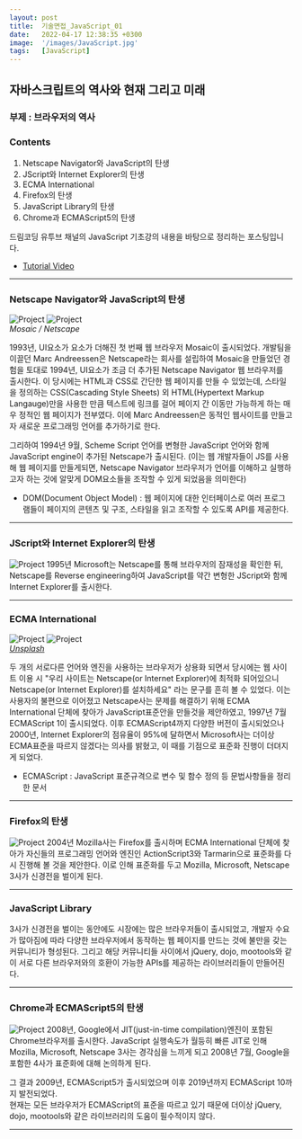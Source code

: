 ```yaml
---
layout: post
title:  기술면접_JavaScript_01
date:   2022-04-17 12:38:35 +0300
image:  '/images/JavaScript.jpg'
tags:   [JavaScript]
---
```


## 자바스크립트의 역사와 현재 그리고 미래<br/>
### 부제 : 브라우저의 역사

### Contents <br/>
1. Netscape Navigator와 JavaScript의 탄생<br/>
2. JScript와 Internet Explorer의 탄생<br/>
3. ECMA International<br/>
4. Firefox의 탄생<br/>
5. JavaScript Library의 탄생<br/>
6. Chrome과 ECMAScript5의 탄생<br/>

드림코딩 유투브 채널의 JavaScript 기초강의 내용을 바탕으로 정리하는 포스팅입니다. 
* [Tutorial Video](https://www.youtube.com/watch?v=wcsVjmHrUQg&list=PLv2d7VI9OotTVOL4QmPfvJWPJvkmv6h-2&index=1)

___

### Netscape Navigator와 JavaScript의 탄생<br/>
<div class="gallery-box">
  <div class="gallery">
    <img src="/images/Posting/JavaScript/01.png" alt="Project">
    <img src="/images/Posting/JavaScript/02.png" alt="Project">
  </div>
  <em>Mosaic / Netscape  <a href="https://unsplash.com/" target="_blank"></a></em>
</div>

1993년, UI요소가 요소가 더해진 첫 번째 웹 브라우저 Mosaic이 출시되었다. 개발팀을 이끌던 Marc Andreessen은 Netscape라는 회사를 설립하여 Mosaic을 만들었던 경험을 토대로 1994년, UI요소가 조금 더 추가된 Netscape Navigator 웹 브라우저를 출시한다. 이 당시에는 HTML과 CSS로 간단한 웹 페이지를 만들 수 있었는데, 스타일을 정의하는 CSS(Cascading Style Sheets) 외 HTML(Hypertext Markup Langauge)만을 사용한 만큼 텍스트에 링크를 걸어 페이지 간 이동만 가능하게 하는 매우 정적인 웹 페이지가 전부였다. 이에 Marc Andreessen은 동적인 웹사이트를 만들고자 새로운 프로그래밍 언어를 추가하기로 한다. <br/>

그리하여 1994년 9월, Scheme Script 언어를 변형한 JavaScript 언어와 함께 JavaScript engine이 추가된 Netscape가 출시된다. (이는 웹 개발자들이 JS를 사용해 웹 페이지를 만들게되면, Netscape Navigator 브라우저가 언어를 이해하고 실행하고자 하는 것에 알맞게 DOM요소들을 조작할 수 있게 되었음을 의미한다)

* DOM(Document Object Model) : 웹 페이지에 대한 인터페이스로 여러 프로그램들이 페이지의 콘텐츠 및 구조, 스타일을 읽고 조작할 수 있도록 API를 제공한다.

___

### JScript와 Internet Explorer의 탄생<br/>
<img src="/images/Posting/JavaScript/05.jpg" alt="Project">
1995년 Microsoft는 Netscape를 통해 브라우저의 잠재성을 확인한 뒤, Netscape를 Reverse engineering하여 JavaScript를 약간 변형한 JScript와 함께 Internet Explorer를 출시한다. <br/>

___

### ECMA International<br/>
<div class="gallery-box">
  <div class="gallery">
    <img src="/images/Posting/JavaScript/03.png" alt="Project">
    <img src="/images/Posting/JavaScript/04.png" alt="Project">
  </div>
  <em><a href="https://unsplash.com/" target="_blank">Unsplash</a></em>
</div>

두 개의 서로다른 언어와 엔진을 사용하는 브라우저가 상용화 되면서 당시에는 웹 사이트 이용 시 "우리 사이트는 Netscape(or Internet Explorer)에 최적화 되어있으니 Netscape(or Internet Explorer)를 설치하세요" 라는 문구를 흔히 볼 수 있었다. 이는 사용자의 불편으로 이어졌고 Netscape사는 문제를 해결하기 위해 ECMA International 단체에 찾아가 JavaScript표준안을 만들것을 제안하였고, 1997년 7월 ECMAScript 1이 출시되었다. 이후 ECMAScript4까지 다양한 버전이 출시되었으나 2000년, Internet Explorer의 점유율이 95%에 달하면서 Microsoft사는 더이상 ECMA표준을 따르지 않겠다는 의사를 밝혔고, 이 때를 기점으로 표준화 진행이 더뎌지게 되었다.

* ECMAScript : JavaScript 표준규격으로 변수 및 함수 정의 등 문법사항들을 정리한 문서 

___

### Firefox의 탄생<br/>
<img src="/images/Posting/JavaScript/06.jpg" alt="Project">
2004년 Mozilla사는 Firefox를 출시하며 ECMA International 단체에 찾아가 자신들의 프로그래밍 언어와 엔진인 ActionScript3와 Tarmarin으로 표준화를 다시 진행해 볼 것을 제안한다. 이로 인해 표준화를 두고 Mozilla, Microsoft, Netscape 3사가 신경전을 벌이게 된다.<br/>

___

### JavaScript Library<br/>
3사가 신경전을 벌이는 동안에도 시장에는 많은 브라우저들이 출시되었고, 개발자 수요가 많아짐에 따라 다양한 브라우저에서 동작하는 웹 페이지를 만드는 것에 불만을 갖는 커뮤니티가 형성된다. 그리고 해당 커뮤니티들 사이에서 jQuery, dojo, mootools와 같이 서로 다른 브라우저와의 호환이 가능한 APIs를 제공하는 라이브러리들이 만들어진다. <br/>

___

### Chrome과 ECMAScript5의 탄생<br/>
<img src="/images/Posting/JavaScript/07.png" alt="Project">
2008년, Google에서 JIT(just-in-time compilation)엔진이 포함된 Chrome브라우저를 출시한다. JavaScript 실행속도가 월등히 빠른 JIT로 인해 Mozilla, Microsoft, Netscape 3사는 경각심을 느끼게 되고 2008년 7월, Google을 포함한 4사가 표준화에 대해 논의하게 된다.<br/>

그 결과 2009년, ECMAScript5가 출시되었으며 이후 2019년까지 ECMAScript 10까지 발전되었다.<br/>
현재는 모든 브라우저가 ECMAScript의 표준을 따르고 있기 때문에 더이상 jQuery, dojo, mootools와 같은 라이브러리의 도움이 필수적이지 않다.

___



